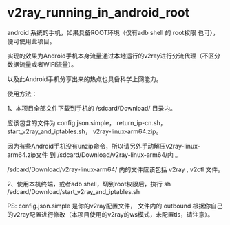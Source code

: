 # v2ray_running_in_android_root

android 系统的手机，如果具备ROOT环境（仅有adb shell 的 root权限 也可），便可使用此项目。

实现的效果为Android手机本身流量通过本地运行的v2ray进行分流代理（不区分数据流量或者WIFI流量）。

以及此Android手机分享出来的热点也具备科学上网能力。

使用方法：

1、本项目全部文件下载到手机的 /sdcard/Download/ 目录内。

应该包含的文件为 config.json.simple， return_ip-cn.sh， start_v2ray_and_iptables.sh， v2ray-linux-arm64.zip。

因为有些Android手机没有unzip命令，所以请另外手动解压v2ray-linux-arm64.zip文件 到 /sdcard/Download/v2ray-linux-arm64/内 。

/sdcard/Download/v2ray-linux-arm64/ 内的文件应该包括 v2ray , v2ctl 文件。


2、使用本机终端，或者adb shell，切到root权限后，执行 sh /sdcard/Download/start_v2ray_and_iptables.sh


PS:   config.json.simple 是你的v2ray配置文件， 文件内的 outbound 根据你自己的v2ray配置进行修改（本项目使用的v2ray的ws模式，未配置tls，请注意）。
